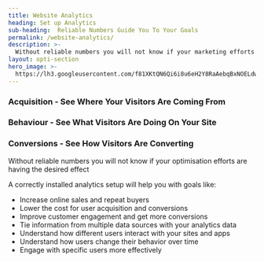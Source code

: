 ```yaml
---
title: Website Analytics
heading: Set up Analytics
sub-heading:  Reliable Numbers Guide You To Your Goals
permalink: /website-analytics/
description: >-
  Without reliable numbers you will not know if your marketing efforts are having the desired effect
layout: opti-section
hero_image: >-
  https://lh3.googleusercontent.com/f81XKtQN6Qi6i8u6eH2Y8RaAebqBxNOELdwRmq1B7LWbT4SNnGPUXtKJDP-Ktrk7ORoUCon6zpIMThfYLz0=w1200-h500-c-rj-e30#.jpg
---
```

### Acquisition - See Where Your Visitors Are Coming From

### Behaviour -  See What Visitors Are Doing On Your Site

### Conversions - See How Visitors Are Converting

Without reliable numbers you will not know if your optimisation efforts are having the desired effect

A correctly installed analytics setup will help you with goals like:
- Increase online sales and repeat buyers
- Lower the cost for user acquisition and conversions
- Improve customer engagement and get more conversions
- Tie information from multiple data sources with your analytics data
- Understand how different users interact with your sites and apps
- Understand how users change their behavior over time
- Engage with specific users more effectively